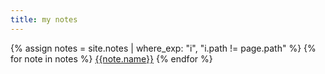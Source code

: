 ```yaml
---
title: my notes
---
```

{% assign notes = site.notes | where_exp: "i", "i.path != page.path" %}
{% for note in notes %}
  [{{note.name}}]({{note.title}})
{% endfor %}